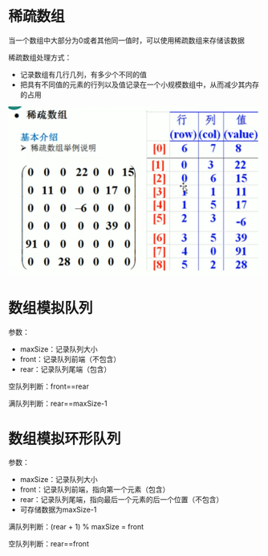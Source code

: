 # 稀疏数组

当一个数组中大部分为0或者其他同一值时，可以使用稀疏数组来存储该数据

稀疏数组处理方式：

- 记录数组有几行几列，有多少个不同的值
- 把具有不同值的元素的行列以及值记录在一个小规模数组中，从而减少其内存的占用

![](img\稀疏数组.png)

# 数组模拟队列

参数：

- maxSize：记录队列大小
- front：记录队列前端（不包含）
- rear：记录队列尾端（包含）

空队列判断：front==rear

满队列判断：rear==maxSize-1

# 数组模拟环形队列

参数：

- maxSize：记录队列大小
- front：记录队列前端，指向第一个元素（包含）
- rear：记录队列尾端，指向最后一个元素的后一个位置（不包含）
- 可存储数据为maxSize-1

满队列判断：(rear + 1) % maxSize = front

空队列判断：rear==front

